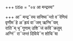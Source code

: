 +++
title = "०४ आ मन्द्रस्य"

+++
आ᳓ मन्द्र᳓स्य सनिष्य᳓न्तो व᳓रेणियं  
वृणीम᳓हे अ᳓ह्रयं वा᳓जम् ऋग्मि᳓यम्  
राति᳓म् भृ᳓गूणाम् उशि᳓जं कवि᳓क्रतुम्  
अग्निं᳓ रा᳓जन्तं दिविये᳓न शोचि᳓षा